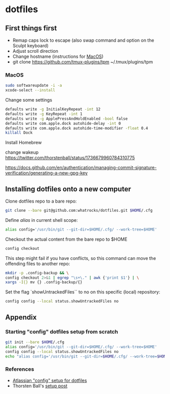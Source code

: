 # dotfiles

## First things first

* Remap caps lock to escape (also swap command and option on the Sculpt keyboard)
* Adjust scroll direction
* Change hostname (instructions for [MacOS](https://gist.github.com/a1ip/68db7b4e137d958da58e587a3a44dab8))
* git clone https://github.com/tmux-plugins/tpm ~/.tmux/plugins/tpm

### MacOS

```sh
sudo softwareupdate -i -a
xcode-select --install
```

Change some settings

```sh
defaults write -g InitialKeyRepeat -int 12
defaults write -g KeyRepeat -int 1
defaults write -g ApplePressAndHoldEnabled -bool false
defaults write com.apple.dock autohide-delay -int 0
defaults write com.apple.dock autohide-time-modifier -float 0.4
killall Dock
```

Install Homebrew

change wakeup https://twitter.com/thorstenball/status/1736679960784310775

https://docs.github.com/en/authentication/managing-commit-signature-verification/generating-a-new-gpg-key

## Installing dotfiles onto a new computer

Clone dotfiles repo to a bare repo:

```sh
git clone --bare git@github.com:whatrocks/dotfiles.git $HOME/.cfg
```

Define *alias* in current shell scope:

```sh
alias config='/usr/bin/git --git-dir=$HOME/.cfg/ --work-tree=$HOME'
```

Checkout the actual content from the bare repo to $HOME

```sh
config checkout
```

This step might fail if you have conflicts, so this command can move the offending files to another repo:

```sh
mkdir -p .config-backup && \
config checkout 2>&1 | egrep "\s+\." | awk {'print $1'} | \
xargs -I{} mv {} .config-backup/{}
```

Set the flag `showUntrackedFiles`` to no on this specific (local) repository:

```sh
config config --local status.showUntrackedFiles no
```

## Appendix

### Starting "config" dotfiles setup from scratch

```sh
git init --bare $HOME/.cfg
alias config='/usr/bin/git --git-dir=$HOME/.cfg/ --work-tree=$HOME'
config config --local status.showUntrackedFiles no
echo "alias config='/usr/bin/git --git-dir=$HOME/.cfg/ --work-tree=$HOME'" >> $HOME/.bashrc
```

### References

* [Atlassian "config" setup for dotfiles](https://www.atlassian.com/git/tutorials/dotfiles)
* Thorsten Ball's [setup post](https://registerspill.thorstenball.com/p/new-year-new-job-new-machine)
